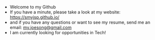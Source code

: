 - Welcome to my Github
- If you have a minute, please take a look at my website: https://smyjsp.github.io/
- and if you have any questions or want to see my resume, send me an email: my.joesong@gmail.com
- I am currently looking for opportunities in Tech!
<!---
smyjsp/smyjsp is a ✨ special ✨ repository because its `README.md` (this file) appears on your GitHub profile.
You can click the Preview link to take a look at your changes.
--->
